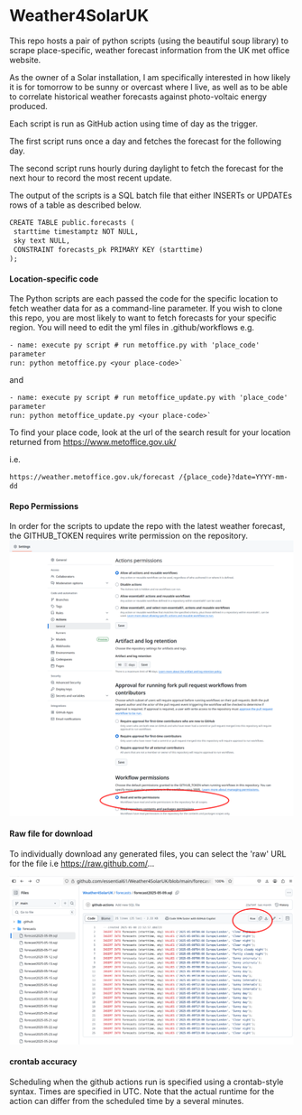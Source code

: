 # Weather4SolarUK
This repo hosts a pair of python scripts (using the beautiful soup library) to scrape place-specific, weather forecast information from the UK met office website.

As the owner of a Solar installation, I am specifically interested in how likely it is for tomorrow to be sunny or overcast where I live, as well as to be able to correlate historical weather forecasts against photo-voltaic energy produced.

Each script is run as GitHub action using time of day as the trigger.

The first script runs once a day and fetches the forecast for the following day.

The second script runs hourly during daylight to fetch the forecast for the next hour to record the most recent update.

The output of the scripts is a SQL batch file that either INSERTs or UPDATEs rows of a table as described below.

    CREATE TABLE public.forecasts (
	 starttime timestamptz NOT NULL,
     sky text NULL,
     CONSTRAINT forecasts_pk PRIMARY KEY (starttime)
    );

#### Location-specific code
The Python scripts are each passed the code for the specific location to fetch weather data for as a command-line parameter. If you wish to clone this repo, you are most likely to want to fetch forecasts for your specific region. You will need to edit the yml files in .github/workflows
e.g.

    - name: execute py script # run metoffice.py with 'place_code' parameter
    run: python metoffice.py <your place-code>`

and

    - name: execute py script # run metoffice_update.py with 'place_code' parameter
    run: python metoffice_update.py <your place-code>`

To find your place code, look at the url of the search result for your location returned from https://www.metoffice.gov.uk/

i.e.

    https://weather.metoffice.gov.uk/forecast /{place_code}?date=YYYY-mm-dd
#### Repo Permissions
In order for the scripts to update the repo with the latest weather forecast, the GITHUB_TOKEN requires write permission on the repository.
![permissions](githubaction.png)


#### Raw file for download
To individually download any generated files, you can select the 'raw' URL for the file i.e https://raw.github.com/...

![raw](raw.png)
#### crontab accuracy
Scheduling when the github actions run is specified using a crontab-style syntax. Times are specified in UTC. Note that the actual runtime for the action can differ from the scheduled time by a several minutes.




